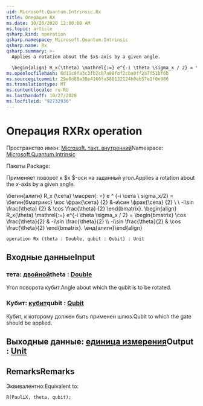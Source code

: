 ```yaml
---
uid: Microsoft.Quantum.Intrinsic.Rx
title: Операция RX
ms.date: 10/26/2020 12:00:00 AM
ms.topic: article
qsharp.kind: operation
qsharp.namespace: Microsoft.Quantum.Intrinsic
qsharp.name: Rx
qsharp.summary: >-
  Applies a rotation about the $x$-axis by a given angle.

  \begin{align} R_x(\theta) \mathrel{:=} e^{-i \theta \sigma_x / 2} = \begin{bmatrix} \cos \frac{\theta}{2} & -i\sin \frac{\theta}{2}  \\\\ -i\sin \frac{\theta}{2} & \cos \frac{\theta}{2} \end{bmatrix}. \end{align}
ms.openlocfilehash: 6d11c8fa3c3fb2c07a88fdf2cba0ff2a7f51bf6b
ms.sourcegitcommit: 29e0d88a30e4166fa580132124b0eb57e1f0e986
ms.translationtype: MT
ms.contentlocale: ru-RU
ms.lasthandoff: 10/27/2020
ms.locfileid: "92732936"
---
```

# <a name="rx-operation"></a><span data-ttu-id="b8ab2-102">Операция RX</span><span class="sxs-lookup"><span data-stu-id="b8ab2-102">Rx operation</span></span>

<span data-ttu-id="b8ab2-103">Пространство имен: [Microsoft. такт. внутренний](xref:Microsoft.Quantum.Intrinsic)</span><span class="sxs-lookup"><span data-stu-id="b8ab2-103">Namespace: [Microsoft.Quantum.Intrinsic](xref:Microsoft.Quantum.Intrinsic)</span></span>

<span data-ttu-id="b8ab2-104">Пакеты [](https://nuget.org/packages/)</span><span class="sxs-lookup"><span data-stu-id="b8ab2-104">Package: [](https://nuget.org/packages/)</span></span>


<span data-ttu-id="b8ab2-105">Применяет поворот к $x $-оси на заданный угол.</span><span class="sxs-lookup"><span data-stu-id="b8ab2-105">Applies a rotation about the $x$-axis by a given angle.</span></span>

<span data-ttu-id="b8ab2-106">\бегин{алигн} R_x (\сета) \масрел{: =} e ^ {-i \сета \ sigma_x/2} = \бегин{бматрикс} \кос \фрак{\сета} {2} &-и\син \фрак{\сета} {2} \\ \\ -i\sin \frac{\theta} {2} & \cos \frac{\theta} {2} \end{bmatrix}.  </span><span class="sxs-lookup"><span data-stu-id="b8ab2-106">\begin{align} R_x(\theta) \mathrel{:=} e^{-i \theta \sigma_x / 2} = \begin{bmatrix} \cos \frac{\theta}{2} & -i\sin \frac{\theta}{2}  \\\\ -i\sin \frac{\theta}{2} & \cos \frac{\theta}{2} \end{bmatrix}.</span></span>
<span data-ttu-id="b8ab2-107">\енд{алигн}</span><span class="sxs-lookup"><span data-stu-id="b8ab2-107">\end{align}</span></span>

```qsharp
operation Rx (theta : Double, qubit : Qubit) : Unit
```


## <a name="input"></a><span data-ttu-id="b8ab2-108">Входные данные</span><span class="sxs-lookup"><span data-stu-id="b8ab2-108">Input</span></span>

### <a name="theta--double"></a><span data-ttu-id="b8ab2-109">тета: [двойной](xref:microsoft.quantum.lang-ref.double)</span><span class="sxs-lookup"><span data-stu-id="b8ab2-109">theta : [Double](xref:microsoft.quantum.lang-ref.double)</span></span>

<span data-ttu-id="b8ab2-110">Угол поворота кубит.</span><span class="sxs-lookup"><span data-stu-id="b8ab2-110">Angle about which the qubit is to be rotated.</span></span>


### <a name="qubit--qubit"></a><span data-ttu-id="b8ab2-111">Кубит: [кубит](xref:microsoft.quantum.lang-ref.qubit)</span><span class="sxs-lookup"><span data-stu-id="b8ab2-111">qubit : [Qubit](xref:microsoft.quantum.lang-ref.qubit)</span></span>

<span data-ttu-id="b8ab2-112">Кубит, к которому должен быть применен шлюз.</span><span class="sxs-lookup"><span data-stu-id="b8ab2-112">Qubit to which the gate should be applied.</span></span>



## <a name="output--unit"></a><span data-ttu-id="b8ab2-113">Выходные данные: [единица измерения](xref:microsoft.quantum.lang-ref.unit)</span><span class="sxs-lookup"><span data-stu-id="b8ab2-113">Output : [Unit](xref:microsoft.quantum.lang-ref.unit)</span></span>



## <a name="remarks"></a><span data-ttu-id="b8ab2-114">Remarks</span><span class="sxs-lookup"><span data-stu-id="b8ab2-114">Remarks</span></span>

<span data-ttu-id="b8ab2-115">Эквивалентно:</span><span class="sxs-lookup"><span data-stu-id="b8ab2-115">Equivalent to:</span></span>

```qsharp
R(PauliX, theta, qubit);
```